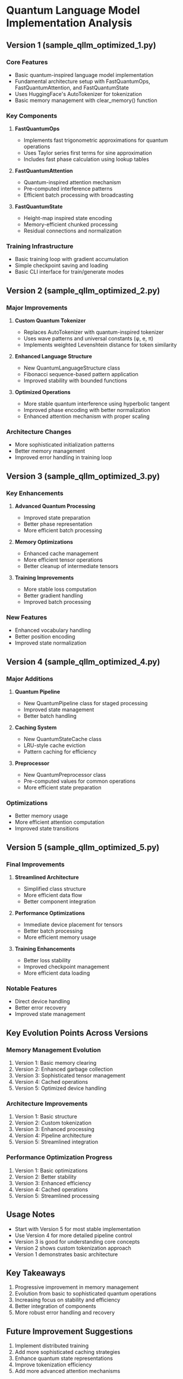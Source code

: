 # Quantum Language Model Implementation Analysis

## Version 1 (sample_qllm_optimized_1.py)
### Core Features
- Basic quantum-inspired language model implementation
- Fundamental architecture setup with FastQuantumOps, FastQuantumAttention, and FastQuantumState
- Uses HuggingFace's AutoTokenizer for tokenization
- Basic memory management with clear_memory() function

### Key Components
1. **FastQuantumOps**
   - Implements fast trigonometric approximations for quantum operations
   - Uses Taylor series first terms for sine approximation
   - Includes fast phase calculation using lookup tables

2. **FastQuantumAttention**
   - Quantum-inspired attention mechanism
   - Pre-computed interference patterns
   - Efficient batch processing with broadcasting

3. **FastQuantumState**
   - Height-map inspired state encoding
   - Memory-efficient chunked processing
   - Residual connections and normalization

### Training Infrastructure
- Basic training loop with gradient accumulation
- Simple checkpoint saving and loading
- Basic CLI interface for train/generate modes

## Version 2 (sample_qllm_optimized_2.py)
### Major Improvements
1. **Custom Quantum Tokenizer**
   - Replaces AutoTokenizer with quantum-inspired tokenizer
   - Uses wave patterns and universal constants (φ, e, π)
   - Implements weighted Levenshtein distance for token similarity

2. **Enhanced Language Structure**
   - New QuantumLanguageStructure class
   - Fibonacci sequence-based pattern application
   - Improved stability with bounded functions

3. **Optimized Operations**
   - More stable quantum interference using hyperbolic tangent
   - Improved phase encoding with better normalization
   - Enhanced attention mechanism with proper scaling

### Architecture Changes
- More sophisticated initialization patterns
- Better memory management
- Improved error handling in training loop

## Version 3 (sample_qllm_optimized_3.py)
### Key Enhancements
1. **Advanced Quantum Processing**
   - Improved state preparation
   - Better phase representation
   - More efficient batch processing

2. **Memory Optimizations**
   - Enhanced cache management
   - More efficient tensor operations
   - Better cleanup of intermediate tensors

3. **Training Improvements**
   - More stable loss computation
   - Better gradient handling
   - Improved batch processing

### New Features
- Enhanced vocabulary handling
- Better position encoding
- Improved state normalization

## Version 4 (sample_qllm_optimized_4.py)
### Major Additions
1. **Quantum Pipeline**
   - New QuantumPipeline class for staged processing
   - Improved state management
   - Better batch handling

2. **Caching System**
   - New QuantumStateCache class
   - LRU-style cache eviction
   - Pattern caching for efficiency

3. **Preprocessor**
   - New QuantumPreprocessor class
   - Pre-computed values for common operations
   - More efficient state preparation

### Optimizations
- Better memory usage
- More efficient attention computation
- Improved state transitions

## Version 5 (sample_qllm_optimized_5.py)
### Final Improvements
1. **Streamlined Architecture**
   - Simplified class structure
   - More efficient data flow
   - Better component integration

2. **Performance Optimizations**
   - Immediate device placement for tensors
   - Better batch processing
   - More efficient memory usage

3. **Training Enhancements**
   - Better loss stability
   - Improved checkpoint management
   - More efficient data loading

### Notable Features
- Direct device handling
- Better error recovery
- Improved state management

## Key Evolution Points Across Versions

### Memory Management Evolution
1. Version 1: Basic memory clearing
2. Version 2: Enhanced garbage collection
3. Version 3: Sophisticated tensor management
4. Version 4: Cached operations
5. Version 5: Optimized device handling

### Architecture Improvements
1. Version 1: Basic structure
2. Version 2: Custom tokenization
3. Version 3: Enhanced processing
4. Version 4: Pipeline architecture
5. Version 5: Streamlined integration

### Performance Optimization Progress
1. Version 1: Basic optimizations
2. Version 2: Better stability
3. Version 3: Enhanced efficiency
4. Version 4: Cached operations
5. Version 5: Streamlined processing

## Usage Notes
- Start with Version 5 for most stable implementation
- Use Version 4 for more detailed pipeline control
- Version 3 is good for understanding core concepts
- Version 2 shows custom tokenization approach
- Version 1 demonstrates basic architecture

## Key Takeaways
1. Progressive improvement in memory management
2. Evolution from basic to sophisticated quantum operations
3. Increasing focus on stability and efficiency
4. Better integration of components
5. More robust error handling and recovery

## Future Improvement Suggestions
1. Implement distributed training
2. Add more sophisticated caching strategies
3. Enhance quantum state representations
4. Improve tokenization efficiency
5. Add more advanced attention mechanisms